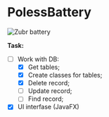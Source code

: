 # PolessBattery
![Zubr battery](https://bars.by/wa-data/public/shop/products/52/72/47252/images/999/999.250.jpg)

**Task:**
- [ ] Work with DB:
  - [x] Get tables;
  - [x] Create classes for tables;
  - [x] Delete record;
  - [ ] Update record;
  - [ ] Find record;
- [x] UI interfase (JavaFX)
